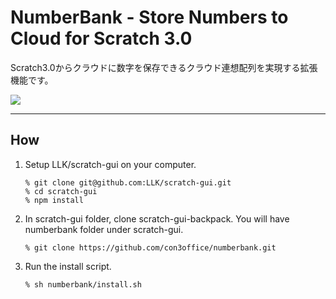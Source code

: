 # NumberBank - Store Numbers to Cloud for Scratch 3.0
Scratch3.0からクラウドに数字を保存できるクラウド連想配列を実現する拡張機能です。

<img src="https://www.con3.com/files/numberbank_briefpaper.jpg">

---


## How

1. Setup LLK/scratch-gui on your computer.

    ```
    % git clone git@github.com:LLK/scratch-gui.git
    % cd scratch-gui
    % npm install
    ```

2. In scratch-gui folder, clone scratch-gui-backpack. You will have numberbank folder under scratch-gui.

    ```
    % git clone https://github.com/con3office/numberbank.git
    ```

3. Run the install script.

    ```
    % sh numberbank/install.sh
    ```

